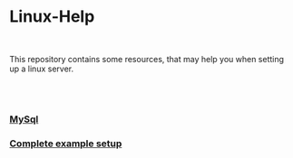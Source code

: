# Linux-Help

<br>

This repository contains some resources, that may help you when setting up a linux server.

<br>
<br>

### <a href="mysql.md">MySql</a>
### <a href="setup.md">Complete example setup</a>
